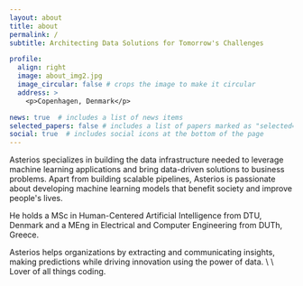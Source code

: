 ```yaml
---
layout: about
title: about
permalink: /
subtitle: Architecting Data Solutions for Tomorrow's Challenges

profile:
  align: right
  image: about_img2.jpg
  image_circular: false # crops the image to make it circular
  address: >
    <p>Copenhagen, Denmark</p>

news: true  # includes a list of news items
selected_papers: false # includes a list of papers marked as "selected={true}"
social: true  # includes social icons at the bottom of the page
---
```


Asterios specializes in building the data infrastructure needed to leverage machine learning applications and bring data-driven solutions to business problems. 
Apart from building scalable pipelines, Asterios is passionate about developing machine learning models that benefit society and improve people's lives.

He holds a MSc in Human-Centered Artificial Intelligence from DTU, Denmark and a MEng in Electrical and Computer Engineering from DUTh, Greece.

Asterios helps organizations by extracting and communicating insights, making predictions while driving innovation using the power of data. 
\\
\\
Lover of all things coding.

<!-- Tell the world about yourself. Link to your favorite [subreddit](http://reddit.com). You can put a picture in, too. The code is already in, just name your picture `prof_pic.jpg` and put it in the `img/` folder.

Put your address / P.O. box / other info right below your picture. You can also disable any these elements by editing `profile` property of the YAML header of your `_pages/about.md`. Edit `_bibliography/papers.bib` and Jekyll will render your [publications page](/al-folio/publications/) automatically.

Link to your social media connections, too. This theme is set up to use [Font Awesome icons](http://fortawesome.github.io/Font-Awesome/) and [Academicons](https://jpswalsh.github.io/academicons/), like the ones below. Add your Facebook, Twitter, LinkedIn, Google Scholar, or just disable all of them. -->
